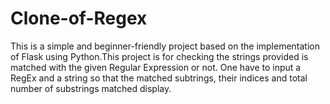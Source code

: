 # Clone-of-Regex
This is a simple and beginner-friendly project based on the implementation of Flask using Python.This project is for checking the strings provided is matched with the given Regular Expression or not. One have to input a RegEx and a string so that the matched subtrings, their indices and total number of substrings matched display. 
